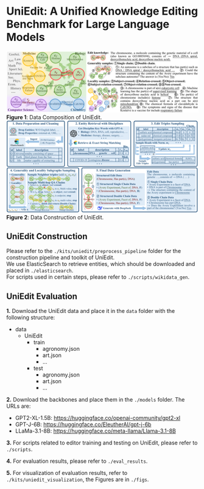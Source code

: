 # UniEdit: A Unified Knowledge Editing Benchmark for Large Language Models
![](figs\fig_UniEdit_dataset_design.svg)
**Figure 1**: Data Composition of UniEdit.
![](figs\fig_uniedit_data_construction.svg)
**Figure 2**: Data Construction of UniEdit.

## UniEdit Construction
Please refer to the `./kits/uniedit/preprocess_pipeline` folder for the construction pipeline and toolkit of UniEdit.  
We use ElasticSearch to retrieve entities, which should be downloaded and placed in `./elasticsearch`.  
For scripts used in certain steps, please refer to `./scripts/wikidata_gen`.

## UniEdit Evaluation
**1.** Download the UniEdit data and place it in the `data` folder with the following structure:
- data
    - UniEdit
        - train
            - agronomy.json
            - art.json
            - ...
        - test
            - agronomy.json
            - art.json
            - ...

**2.** Download the backbones and place them in the `./models` folder. The URLs are:

- GPT2-XL-1.5B: https://huggingface.co/openai-community/gpt2-xl  
- GPT-J-6B: https://huggingface.co/EleutherAI/gpt-j-6b  
- LLaMa-3.1-8B: https://huggingface.co/meta-llama/Llama-3.1-8B

**3.** For scripts related to editor training and testing on UniEdit, please refer to `./scripts`.

**4.** For evaluation results, please refer to `./eval_results`.

**5.** For visualization of evaluation results, refer to `./kits/uniedit_visualization`, the Figures are in `./figs`.
